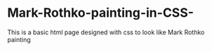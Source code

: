 # Mark-Rothko-painting-in-CSS-
This is a basic html page designed with css to look like Mark Rothko painting
